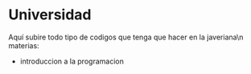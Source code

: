 # Universidad

Aquí subire todo tipo de codigos que tenga que hacer en la javeriana\n
materias:
- introduccion a la programacion
